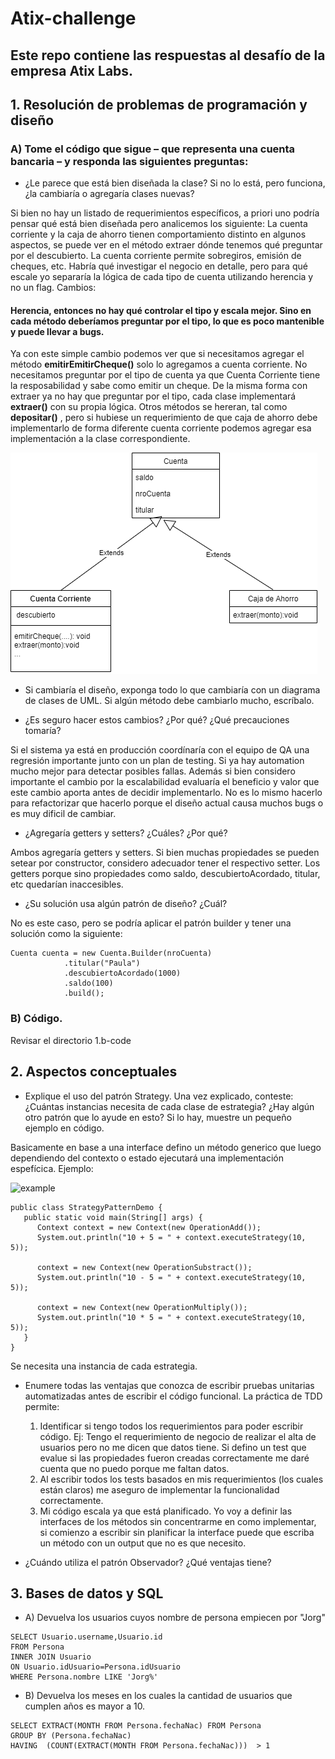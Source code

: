 # Atix-challenge

## Este repo contiene las respuestas al desafío de la empresa Atix Labs. 


## 1. Resolución de problemas de programación y diseño
 ### A) Tome el código que sigue – que representa una cuenta bancaria – y responda las siguientes preguntas:
 
* ¿Le parece que está bien diseñada la clase? Si no lo está, pero funciona, ¿la cambiaría o
agregaría clases nuevas?

Si bien no hay un listado de requerimientos específicos, a priori uno podría pensar qué está bien diseñada pero analicemos los siguiente:
La cuenta corriente y la caja de ahorro tienen comportamiento distinto en algunos aspectos, se puede ver en el método extraer dónde tenemos qué preguntar por el descubierto. La cuenta corriente permite sobregiros, emisión de cheques, etc.
Habría qué investigar el negocio en detalle, pero para qué escale yo separaría la lógica de cada tipo de cuenta utilizando herencia y no un flag. 
Cambios:
#### Herencia, entonces no hay qué controlar el tipo y escala mejor. Sino en cada método deberíamos preguntar por el tipo, lo que es poco mantenible y puede llevar a bugs.
Ya con este simple cambio podemos ver que si necesitamos agregar el método **emitirEmitirCheque()** solo lo agregamos a cuenta corriente. No necesitamos preguntar por el tipo de cuenta ya que Cuenta Corriente tiene la resposabilidad y sabe como emitir un cheque.
De la misma forma con extraer ya no hay que preguntar por el tipo, cada clase implementará **extraer()** con su propia lógica.
Otros métodos se hereran, tal como **depositar()** , pero si hubiese un requerimiento de que caja de ahorro debe implementarlo de forma diferente cuenta corriente podemos agregar esa implementación a la clase correspondiente.


![uml](uml-cuenta.png)
 


* Si cambiaría el diseño, exponga todo lo que cambiaría con un diagrama de clases de
 UML. Si algún método debe cambiarlo mucho, escríbalo.

* ¿Es seguro hacer estos cambios? ¿Por qué? ¿Qué precauciones tomaría?

 Si el sistema ya está en producción coordínaría con el equipo de QA una regresión importante junto con un plan de testing. Si ya hay automation mucho mejor para detectar posibles fallas. Además si bien considero importante el cambio por la escalabilidad evaluaría el beneficio y valor que este cambio aporta antes de decidir implementarlo. No es lo mismo hacerlo para refactorizar que hacerlo porque el diseño actual causa muchos bugs o es muy dificil de cambiar.

* ¿Agregaría getters y setters? ¿Cuáles? ¿Por qué?

 Ambos agregaría getters y setters.
 Si bien muchas propiedades se pueden setear por constructor, considero adecuador tener el respectivo setter.
 Los getters porque sino propiedades como saldo, descubiertoAcordado, titular, etc quedarían inaccesibles.

* ¿Su solución usa algún patrón de diseño? ¿Cuál?

 No es este caso, pero se podría aplicar el patrón builder y tener una solución como la siguiente: 

 ```
 Cuenta cuenta = new Cuenta.Builder(nroCuenta)
             .titular("Paula")
             .descubiertoAcordado(1000)
             .saldo(100)
             .build();
 ```



### B) Código.
 Revisar el directorio 1.b-code


## 2. Aspectos conceptuales

* Explique el uso del patrón Strategy. Una vez explicado, conteste: ¿Cuántas instancias necesita de cada clase de estrategia? ¿Hay algún otro patrón que lo ayude en esto? Si lo hay, muestre un pequeño ejemplo en código.

Basicamente en base a una interface defino un método generico que luego dependiendo del contexto o estado ejecutará una implementación espefícica.
Ejemplo:


![example](https://www.tutorialspoint.com/design_pattern/images/strategy_pattern_uml_diagram.jpg)


```
public class StrategyPatternDemo {
   public static void main(String[] args) {
      Context context = new Context(new OperationAdd());		
      System.out.println("10 + 5 = " + context.executeStrategy(10, 5));

      context = new Context(new OperationSubstract());		
      System.out.println("10 - 5 = " + context.executeStrategy(10, 5));

      context = new Context(new OperationMultiply());		
      System.out.println("10 * 5 = " + context.executeStrategy(10, 5));
   }
}
```
Se necesita una instancia de cada estrategia.

* Enumere todas las ventajas que conozca de escribir pruebas unitarias automatizadas antes de escribir el código funcional.
 La práctica de TDD permite:
  1. Identificar si tengo todos los requerimientos para poder escribir código. Ej: Tengo el requerimiento de negocio de realizar el alta de usuarios pero no me dicen que datos tiene. Si defino un test que evalue si las propiedades fueron creadas correctamente me daré cuenta que no puedo porque me faltan datos.
  2. Al escribir todos los tests basados en mis requerimientos (los cuales están claros) me aseguro de implementar la funcionalidad correctamente.
  3. Mi código escala ya que está planificado. Yo voy a definir las interfaces de los métodos sin concentrarme en como implementar, si comienzo a escribir sin planificar la interface puede que escriba un método con un output que no es que necesito.
  
* ¿Cuándo utiliza el patrón Observador? ¿Qué ventajas tiene?

## 3. Bases de datos y SQL

* A) Devuelva los usuarios cuyos nombre de persona empiecen por "Jorg"
```
SELECT Usuario.username,Usuario.id
FROM Persona
INNER JOIN Usuario
ON Usuario.idUsuario=Persona.idUsuario
WHERE Persona.nombre LIKE 'Jorg%'

```
* B) Devuelva los meses en los cuales la cantidad de usuarios que cumplen años es mayor a 10.
```
SELECT EXTRACT(MONTH FROM Persona.fechaNac) FROM Persona 
GROUP BY (Persona.fechaNac) 
HAVING  (COUNT(EXTRACT(MONTH FROM Persona.fechaNac)))  > 1
```
